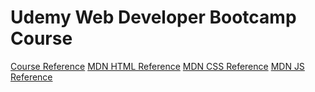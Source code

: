 # Udemy Web Developer Bootcamp Course #

[Course Reference](https://www.udemy.com/the-web-developer-bootcamp) 
[MDN HTML Reference](https://developer.mozilla.org/en-US/docs/Web/HTML)
[MDN CSS Reference](https://developer.mozilla.org/en-US/docs/Web/CSS)
[MDN JS Reference](https://developer.mozilla.org/en-US/docs/Web/JavaScript)
